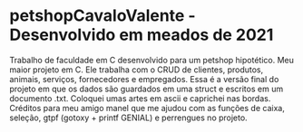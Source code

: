 # petshopCavaloValente  -  Desenvolvido em meados de 2021
Trabalho de faculdade em C desenvolvido para um petshop hipotético. Meu maior projeto em C.
Ele trabalha com o CRUD de clientes, produtos, animais, serviços, fornecedores e empregados.
Essa é a versão final do projeto em que os dados são guardados em uma struct e escritos em um documento .txt. 
Coloquei umas artes em ascii e caprichei nas bordas. 
Créditos para meu amigo manel que me ajudou com as funções de caixa, seleção, gtpf (gotoxy + printf GENIAL) e perrengues no projeto.

